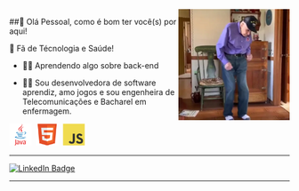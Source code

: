 
<img src = "giphy.webp" width = "200px" align = "right">

##💄 Olá Pessoal, como é bom ter você(s) por aqui!

💙 Fã de Técnologia e Saúde!

- 👩‍💻 Aprendendo algo sobre back-end

- 👩‍💻 Sou desenvolvedora de software aprendiz, amo jogos e sou engenheira de Telecomunicações e Bacharel em enfermagem.

<div>
  <img src="https://github.com/devicons/devicon/blob/master/icons/java/java-original-wordmark.svg" title="Java" alt="Java" width="40" height="40"/>&nbsp;
   <img src="https://github.com/devicons/devicon/blob/master/icons/html5/html5-original.svg" title="HTML5" alt="HTML" width="40" height="40"/>&nbsp;
  <img src="https://github.com/devicons/devicon/blob/master/icons/javascript/javascript-original.svg" title="JavaScript" alt="JavaScript" width="40" height="40"/>&nbsp;
</div>

---
 <div id="badges">
  <a href = "https://www.linkedin.com/in/luciana-santos-287488174/">
    <img src="https://img.shields.io/badge/LinkedIn-blue?style=for-the-badge&logo=linkedin&logoColor=white" alt="LinkedIn Badge"/>
  </a>
</div>


---



